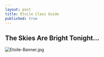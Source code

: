 ```yaml
---
layout: post
title: Etoile Class Guide
published: true
---
```




## The Skies Are Bright Tonight...

![Etoile-Banner.jpg]({{site.baseurl}}/_posts/Etoile-Banner.jpg)

